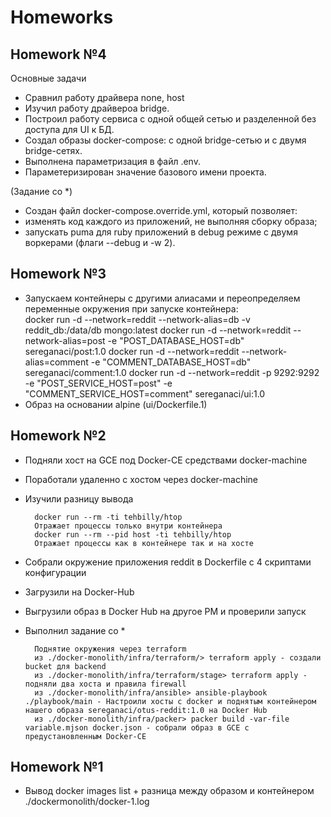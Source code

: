 # Homeworks

## Homework №4

Основные задачи

* Сравнил работу драйвера none, host
* Изучил работу драйвероа bridge.
* Построил работу сервиса с одной общей сетью и разделенной без доступа для UI к БД.
* Создал образы docker-compose: с одной bridge-сетью и с двумя bridge-сетях.
* Выполнена параметризация в файл .env.
* Параметеризирован значение базового имени проекта.

(Задание со *)

* Создан файл docker-compose.override.yml, который позволяет:
* изменять код каждого из приложений, не выполняя сборку образа;
* запускать puma для ruby приложений в debug режиме с двумя воркерами (флаги --debug и -w 2).

## Homework №3

* Запускаем контейнеры с другими алиасами и переопределяем переменные окружения при запуске контейнера:    
                docker run -d --network=reddit --network-alias=db -v reddit_db:/data/db mongo:latest
                docker run -d --network=reddit --network-alias=post -e "POST_DATABASE_HOST=db" sereganaci/post:1.0
                docker run -d --network=reddit --network-alias=comment -e "COMMENT_DATABASE_HOST=db" sereganaci/comment:1.0
                docker run -d --network=reddit -p 9292:9292   -e "POST_SERVICE_HOST=post" -e "COMMENT_SERVICE_HOST=comment" sereganaci/ui:1.0
* Образ на основании alpine (ui/Dockerfile.1)

## Homework №2

* Подняли хост на GCE под Docker-CE средствами docker-machine
* Поработали удаленно с хостом через docker-machine
* Изучили разницу вывода

        docker run --rm -ti tehbilly/htop
        Отражает процессы только внутри контейнера
        docker run --rm --pid host -ti tehbilly/htop
        Отражает процессы как в контейнере так и на хосте

* Собрали окружение приложения reddit в Dockerfile с 4 скриптами конфигурации
* Загрузили на Docker-Hub
* Выгрузили образ в Docker Hub на другое РМ и проверили запуск
* Выполнил задание со *

        Поднятие окружения через terraform
        из ./docker-monolith/infra/terraform/> terraform apply - создали bucket для backend
        из ./docker-monolith/infra/terraform/stage> terraform apply - подняли два хоста и правила firewall
        из ./docker-monolith/infra/ansible> ansible-playbook ./playbook/main - Настроили хосты с docker и поднятым контейнером нашего образа sereganaci/otus-reddit:1.0 на Docker Hub
        из ./docker-monolith/infra/packer> packer build -var-file variable.mjson docker.json - собрали образ в GCE с предустановленным Docker-CE

## Homework №1

* Вывод docker images list + разница между образом и контейнером
  ./dockermonolith/docker-1.log
